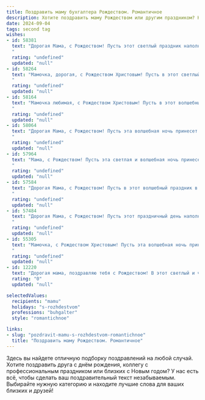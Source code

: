 ```yaml
---
title: Поздравить маму бухгалтера Рождеством. Романтичное
description: Хотите поздравить маму Рождеством или другим праздником? Наш ИИ создаст незабываемое поздравление, а вы обязательно выделитесь среди других.  
date: 2024-09-04
tags: second tag
wishes:
- id: 58381
  text: "Дорогая Мама, с Рождеством! Пусть этот светлый праздник наполнит нашу семью теплом, любовью и счастьем. Пусть каждый день будет как рождественская сказка, где бухгалтерские отчеты сияют золотом, а балансы складываются в самую красивую картину жизни.
  "
  rating: "undefined"
  updated: "null"
- id: 58264
  text: "Мамочка, дорогая, с Рождеством Христовым! Пусть в этот светлый праздник в твоей жизни зажгутся новые звезды, а душа наполнится теплом и радостью. Пусть твоя работа бухгалтера приносит тебе удовлетворение и стабильность, а дома тебя всегда ждут любовь, уют и мир.
  "
  rating: "undefined"
  updated: "null"
- id: 58164
  text: "Мамочка любимая, с Рождеством Христовым! Пусть в этот волшебный вечер в твоей душе воцарится покой и радость, а сердце согреется теплом любви и семейного счастья. Желаю тебе, чтобы твой профессиональный путь, полный цифр и расчетов, был соткан из удачных сделок и благополучия. Пусть все твои труды будут оценены по достоинству, а жизнь будет наполнена сиянием любви и добрыми делами!
  "
  rating: "undefined"
  updated: "null"
- id: 58064
  text: "Дорогая Мама, с Рождеством! Пусть эта волшебная ночь принесет тебе мир, любовь и тихую радость. Пусть твой талант и трудолюбие, которые ты так щедро вкладываешь в свою работу бухгалтера, всегда приносят тебе удовлетворение и благополучие. Я люблю тебя!
  "
  rating: "undefined"
  updated: "null"
- id: 57964
  text: "Мама, с Рождеством! Пусть эта светлая и волшебная ночь принесет в твою жизнь как можно больше тепла, любви и уюта. Пусть твоя душа, такая добрая и отзывчивая, как чистый зимний снег, будет согрета радостью и счастьем. Пусть твоя работа бухгалтера, которая всегда требует точности и внимания, станет для тебя источником вдохновения и гордости. Желаю тебе крепкого здоровья, исполнения всех желаний и, конечно же, настоящего рождественского чуда!
  "
  rating: "undefined"
  updated: "null"
- id: 57584
  text: "Дорогая Мама, с Рождеством! Пусть в этот волшебный праздник в твоей душе будет столько же тепла, света и любви, сколько ты вкладываешь в каждую цифру в своих бухгалтерских отчетах. Пусть каждый день будет для тебя радостным, а финансовые отчеты – безупречными.  С любовью и теплыми пожеланиями!
  "
  rating: "undefined"
  updated: "null"
- id: 57484
  text: "Дорогая Мама, с Рождеством! Пусть этот праздничный день наполнит тебя радостью и любовью, как твои золотые руки наполняют нашу семью заботой и уютом. Ты – настоящая волшебница, которая умеет творить чудеса и превращать цифры в счастливые моменты. Желаю тебе  крепкого здоровья, неутомимого оптимизма и всегда светлого настроения!
  "
  rating: "undefined"
  updated: "null"
- id: 55305
  text: "Мамочка, с Рождеством Христовым! Пусть эта волшебная ночь принесет тебе свет, тепло и радость, как и твоя щедрая душа приносит их нам каждый день.  Ты –  мой ангел-хранитель, мой сказочный бухгалтер, который всегда точно знает, сколько любви в моем сердце для тебя!
  "
  rating: "undefined"
  updated: "null"
- id: 12220
  text: "Дорогая мама, поздравляю тебя с Рождеством! В этот светлый и чудесный праздник хочу пожелать тебе нежности и гармонии в душе. Пусть твоя профессия бухгалтера, с её точностью и заботой о деталях, приносит тебе удовлетворение и стабильность. Ты всегда была для меня примером мудрости и любви. Пусть в этот Рождественский вечер сбываются все твои самые заветные мечты, и пусть каждый новый день приносит тебе радость и тепло сердца. С любовью и благодарностью за всё, что ты делаешь для нас."
  rating: "0"
  updated: "null"

selectedValues:
  recipients: "mamu"
  holidays: "s-rozhdestvom"
  professions: "buhgalter"
  style: "romantichnoe"

links:
- slug: "pozdravit-mamu-s-rozhdestvom-romantichnoe"
  title: "Поздравить маму Рождеством. Романтичное"
---
```


Здесь вы найдете отличную подборку поздравлений на любой случай. 
Хотите поздравить друга с днём рождения, коллегу с профессиональным праздником или близких с Новым годом? У нас есть всё, чтобы сделать ваш поздравительный текст незабываемым. Выбирайте нужную категорию и находите лучшие слова для ваших близких и друзей!
